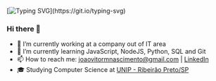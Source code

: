 [![Typing SVG](https://readme-typing-svg.demolab.com/?lines=print+('+Hello+World+!+'))](https://git.io/typing-svg)

### Hi there 👋


- 🔭 I’m currently working at a company out of IT area
- 🌱 I’m currently learning JavaScript, NodeJS, Python, SQL and Git
- 📫 How to reach me: [joaovitormnascimento@gmail.com](mailto:joaovitormnascimento@gmail.com) | [LinkedIn](https://www.linkedin.com/in/joão-vitor-mine-nascimento-3116b4205/)
- 🎓 Studying Computer Science at [UNIP - Ribeirão Preto/SP](https://unip.br/)

